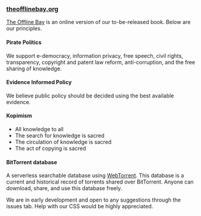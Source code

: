 ### <a href=https://theofflinebay.org>theofflinebay.org</a>

<a href=https://theofflinebay.org>The Offline Bay</a> is an online version of our to-be-released book. Below are our principles. 

#### Pirate Politics

We support e-democracy, information privacy, free speech, civil rights, transparency, copyright and patent law reform, anti-corruption, and the free sharing of knowledge.

#### Evidence Informed Policy

We believe public policy should be decided using the best available evidence.

#### Kopimism

* All knowledge to all
* The search for knowledge is sacred
* The circulation of knowledge is sacred
* The act of copying is sacred

#### BitTorrent database

A serverless searchable database using <a href=https://github.com/webtorrent/webtorrent>WebTorrent</a>. This database is a current and historical record of torrents shared over BitTorrent. Anyone can download, share, and use this database freely.

We are in early development and open to any suggestions through the issues tab. Help with our CSS would be highly appreciated.
